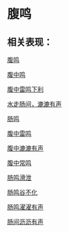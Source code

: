 # 腹鸣## 相关表现：[腹鸣](https://www.gmzyjc.com/search/result?wd=腹鸣)[腹中鸣](https://www.gmzyjc.com/search/result?wd=腹中鸣)[腹中雷鸣下利](https://www.gmzyjc.com/search/result?wd=腹中雷鸣下利)[水走肠间，漉漉有声](https://www.gmzyjc.com/search/result?wd=水走肠间，漉漉有声)[肠鸣](https://www.gmzyjc.com/search/result?wd=肠鸣)[腹中雷鸣](https://www.gmzyjc.com/search/result?wd=腹中雷鸣)[腹中漉漉有声](https://www.gmzyjc.com/search/result?wd=腹中漉漉有声)[腹中常鸣](https://www.gmzyjc.com/search/result?wd=腹中常鸣)[肠鸣滑泄](https://www.gmzyjc.com/search/result?wd=肠鸣滑泄)[肠鸣谷不化](https://www.gmzyjc.com/search/result?wd=肠鸣谷不化)[肠鸣濯濯有声](https://www.gmzyjc.com/search/result?wd=肠鸣濯濯有声)[肠间沥沥有声](https://www.gmzyjc.com/search/result?wd=肠间沥沥有声)